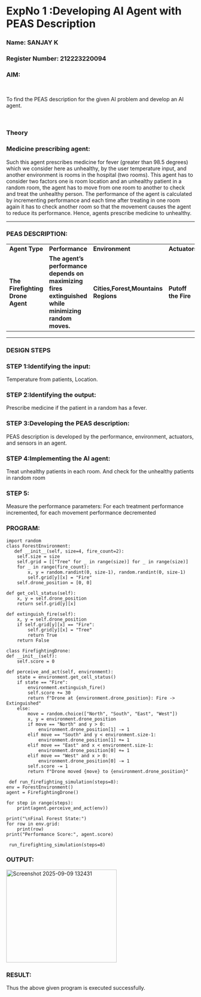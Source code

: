 <h1>ExpNo 1 :Developing AI Agent with PEAS Description</h1>
<h3>Name: SANJAY K</h3>
<h3>Register Number: 212223220094</h3>


<h3>AIM:</h3>
<br>
<p>To find the PEAS description for the given AI problem and develop an AI agent.</p>
<br>
<h3>Theory</h3>
<h3>Medicine prescribing agent:</h3>
<p>Such this agent prescribes medicine for fever (greater than 98.5 degrees) which we consider here as unhealthy, by the user temperature input, and another environment is rooms in the hospital (two rooms). This agent has to consider two factors one is room location and an unhealthy patient in a random room, the agent has to move from one room to another to check and treat the unhealthy person. The performance of the agent is calculated by incrementing performance and each time after treating in one room again it has to check another room so that the movement causes the agent to reduce its performance. Hence, agents prescribe medicine to unhealthy.</p>
<hr>
<h3>PEAS DESCRIPTION:</h3>
<table>
  <tr>
    <td><strong>Agent Type</strong></td>
    <td><strong>Performance</strong></td>
     <td><strong>Environment</strong></td>
    <td><strong>Actuators</strong></td>
    <td><strong>Sensors</strong></td>
  </tr>
    <tr>
    <td><strong>The Firefighting Drone Agent</strong></td>
    <td><strong>The agent’s performance depends on maximizing fires extinguished while minimizing random moves.</strong></td>
     <td><strong>Cities,Forest,Mountains Regions</strong></td>
    <td><strong>Putoff the Fire</strong></td>
    <td><strong>Location, Temperature of Environment</strong></td>
  </tr>
</table>
<hr>
<H3>DESIGN STEPS</H3>
<h3>STEP 1:Identifying the input:</h3>
<p>Temperature from patients, Location.</p>
<h3>STEP 2:Identifying the output:</h3>
<p>Prescribe medicine if the patient in a random has a fever.</p>
<h3>STEP 3:Developing the PEAS description:</h3>
<p>PEAS description is developed by the performance, environment, actuators, and sensors in an agent.</p>
<h3>STEP 4:Implementing the AI agent:</h3>
<p>Treat unhealthy patients in each room. And check for the unhealthy patients in random room</p>
<h3>STEP 5:</h3>
<p>Measure the performance parameters: For each treatment performance incremented, for each movement performance decremented</p>
<h3>PROGRAM:</h3>

    import random
    class ForestEnvironment:
       def __init__(self, size=4, fire_count=2):
        self.size = size
        self.grid = [["Tree" for _ in range(size)] for _ in range(size)]
        for _ in range(fire_count):
            x, y = random.randint(0, size-1), random.randint(0, size-1)
            self.grid[y][x] = "Fire"
        self.drone_position = [0, 0]

    def get_cell_status(self):
        x, y = self.drone_position
        return self.grid[y][x]

    def extinguish_fire(self):
        x, y = self.drone_position
        if self.grid[y][x] == "Fire":
            self.grid[y][x] = "Tree"
            return True
        return False

    class FirefightingDrone:
    def __init__(self):
        self.score = 0

    def perceive_and_act(self, environment):
        state = environment.get_cell_status()
        if state == "Fire":
            environment.extinguish_fire()
            self.score += 30
            return f"Drone at {environment.drone_position}: Fire -> Extinguished"
        else:
            move = random.choice(["North", "South", "East", "West"])
            x, y = environment.drone_position
            if move == "North" and y > 0:
                environment.drone_position[1] -= 1
            elif move == "South" and y < environment.size-1:
                environment.drone_position[1] += 1
            elif move == "East" and x < environment.size-1:
                environment.drone_position[0] += 1
            elif move == "West" and x > 0:
                environment.drone_position[0] -= 1
            self.score -= 1
            return f"Drone moved {move} to {environment.drone_position}"

     def run_firefighting_simulation(steps=8):
    env = ForestEnvironment()
    agent = FirefightingDrone()

    for step in range(steps):
        print(agent.perceive_and_act(env))

    print("\nFinal Forest State:")
    for row in env.grid:
        print(row)
    print("Performance Score:", agent.score)

     run_firefighting_simulation(steps=8)

<h3>OUTPUT:</h3>
<img width="295" height="248" alt="Screenshot 2025-09-09 132431" src="https://github.com/user-attachments/assets/68f760e1-cf82-4a77-a607-b0a618b0c657" />

<h3>RESULT:</h3>
<p>Thus the above given program is executed successfully.</p>

